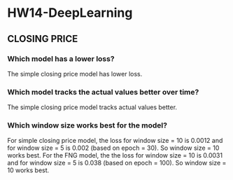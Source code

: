 # HW14-DeepLearning

## CLOSING PRICE

### Which model has a lower loss?

The simple closing price model has lower loss.

### Which model tracks the actual values better over time?

The simple closing price model tracks actual values better.

### Which window size works best for the model?

For simple closing price model, the loss for window size = 10 is 0.0012 and for window size = 5 is 0.002 (based on epoch = 30). So window size = 10 works best.
For the FNG model, the the loss for window size = 10 is 0.0031 and for window size = 5 is 0.038 (based on epoch = 100). So window size = 10 works best.

